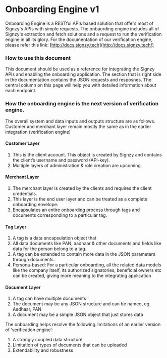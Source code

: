 # Onboarding Engine v1

Onboarding Engine is a RESTful APIs based solution that offers most of Signzy's APIs with simple requests. The onbaording engine includes all of Signzy's extraction and fetch solutions and a request to run the verification engine in all its glory. For the documentation of our verification engine, please refer this link: [http://docs.signzy.tech](http://docs.signzy.tech/)

### How to use this document <a href="#how-to-use-this-document" id="how-to-use-this-document"></a>

This document should be used as a reference for integrating the Signzy APIs and enabling the onboarding application. The section that is right side in the documentation contains the JSON requests and resposnes. The central column on this page will help you with detailed information about each endpoint.

### How the onboarding engine is the next version of verification engine. <a href="#how-the-onboarding-engine-is-the-next-version-of-verification-engine" id="how-the-onboarding-engine-is-the-next-version-of-verification-engine"></a>

The overall system and data inputs and outputs structure are as follows. Customer and merchant layer remain mostly the same as in the earlier integration (verification engine)

#### Customer Layer <a href="#customer-layer" id="customer-layer"></a>

1. This is the client account. This object is created by Signzy and contains the client’s username and password (API-key).
2. Multiple layers of administration & role creation are upcoming.

#### Merchant Layer <a href="#merchant-layer" id="merchant-layer"></a>

1. The merchant layer is created by the clients and requires the client credentials.
2. This layer is the end user layer and can be treated as a complete onboarding envelope.
3. Encapsulates an entire onboarding process through tags and documents corresponding to a particular tag.

#### Tag Layer <a href="#tag-layer" id="tag-layer"></a>

1. A tag is a data encapsulation object that
2. All data documents like PAN, aadhaar & other documents and fields like data for the person belong to a tag.
3. A tag can be extended to contain more data in the JSON parameters through documents.
4. Persona-based: For a particular onboarding, all the related data models like the company itself, its authorized signatories, beneficial owners etc can be created, giving more meaning to the integrating application

#### Document Layer <a href="#document-layer" id="document-layer"></a>

1. A tag can have multiple documents
2. The document may be any JSON structure and can be named, eg. Aadhaar, PAN
3. A document may be a simple JSON object that just stores data

The onboarding helps resolve the following limitations of an earlier version of ‘verification engine’:

1. A strongly coupled data structure
2. Limitation of types of documents that can be uploaded
3. Extendability and robustness
